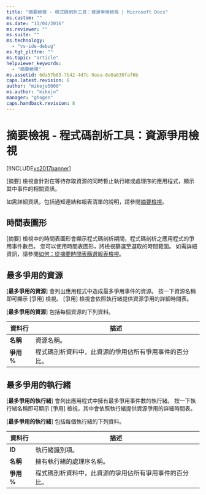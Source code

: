 ```yaml
---
title: "摘要檢視 - 程式碼剖析工具：資源爭用檢視 | Microsoft Docs"
ms.custom: ""
ms.date: "11/04/2016"
ms.reviewer: ""
ms.suite: ""
ms.technology: 
  - "vs-ide-debug"
ms.tgt_pltfrm: ""
ms.topic: "article"
helpviewer_keywords: 
  - "摘要檢視"
ms.assetid: 6da57b83-7b42-4d7c-9aea-8e0a830faf6b
caps.latest.revision: 8
author: "mikejo5000"
ms.author: "mikejo"
manager: "ghogen"
caps.handback.revision: 8
---
```

# 摘要檢視 - 程式碼剖析工具：資源爭用檢視
[!INCLUDE[vs2017banner](../code-quality/includes/vs2017banner.md)]

\[摘要\] 檢視會針對在等待存取資源的同時暫止執行緒或處理序的應用程式，顯示其中事件的相關資訊。  
  
 如需詳細資訊，包括通知連結和報表清單的說明，請參閱[摘要檢視](../profiling/summary-view.md)。  
  
## 時間表圖形  
 \[摘要\] 檢視中的時間表圖形會顯示程式碼剖析期間，程式碼剖析之應用程式的爭用事件數目。  您可以使用時間表圖形，將檢視篩選至選取的時間範圍。  如需詳細資訊，請參閱[如何：從摘要時間表篩選報表檢視](../Topic/How%20to:%20Filter%20Report%20Views%20from%20the%20Summary%20Timeline.md)。  
  
## 最多爭用的資源  
 \[**最多爭用的資源**\] 會列出應用程式中造成最多爭用事件的資源。  按一下資源名稱即可顯示 \[爭用\] 檢視。  \[爭用\] 檢視會依照執行緒提供資源爭用的詳細時間表。  
  
 \[**最多爭用的資源**\] 包括每個資源的下列資料。  
  
|資料行|描述|  
|---------|--------|  
|**名稱**|資源名稱。|  
|**爭用 %**|程式碼剖析資料中，此資源的爭用佔所有爭用事件的百分比。|  
  
## 最多爭用的執行緒  
 \[**最多爭用的執行緒**\] 會列出應用程式中擁有最多爭用事件數的執行緒。  按一下執行緒名稱即可顯示 \[爭用\] 檢視，其中會依照執行緒提供資源爭用的詳細時間表。  
  
 \[**最多爭用的執行緒**\] 包括每個執行緒的下列資料。  
  
|資料行|描述|  
|---------|--------|  
|**ID**|執行緒識別項。|  
|**名稱**|擁有執行緒的處理序名稱。|  
|**爭用 %**|程式碼剖析資料中，此資源的爭用佔所有爭用事件的百分比。|